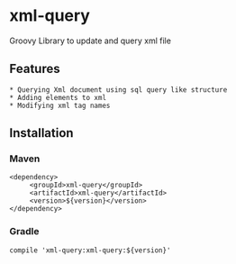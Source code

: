 # xml-query
Groovy Library to update and query xml file

## Features
    * Querying Xml document using sql query like structure
    * Adding elements to xml
    * Modifying xml tag names

## Installation

### Maven

``` 
<dependency>
     <groupId>xml-query</groupId>
     <artifactId>xml-query</artifactId>
     <version>${version}</version>
</dependency>
```

### Gradle

`compile 'xml-query:xml-query:${version}'`